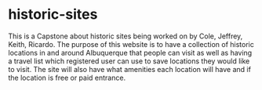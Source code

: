 # historic-sites

This is a Capstone about historic sites being worked on by Cole, Jeffrey, Keith, Ricardo. 
The purpose of this website is to have a collection of historic locations in and around Albuquerque
that people can visit as well as having a travel list which registered user can use to save locations
they would like to visit. The site will also have what amenities each location will have and if the 
location is free or paid entrance.

